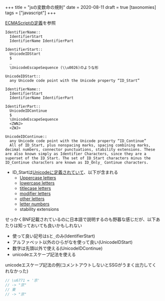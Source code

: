 +++
title = "jsの変数命の規則"
date = 2020-08-11
draft = true
[taxonomies]
tags = ["javascript"]
+++

[ECMAScriptの定義](https://www.ecma-international.org/ecma-262/#prod-IdentifierName)を参照
```
IdentifierName::
  IdentifierStart
  IdentifierName IdentifierPart

IdentifierStart::
  UnicodeIDStart
  $
  _
  \UnicodeEscapeSequence (\\u0026)のような形

UnicodeIDStart::
  any Unicode code point with the Unicode property “ID_Start”

IdentifierName::
  IdentifierStart
  IdentifierName IdentifierPart

IdentifierPart::
  UnicodeIDContinue
  $
  \UnicodeEscapeSequence
  <ZWNJ>
  <ZWJ>

UnicodeIDContinue::
  any Unicode code point with the Unicode property “ID_Continue”
  All of ID_Start, plus nonspacing marks, spacing combining marks, decimal numbers, connector punctuations, stability extensions. These are also known simply as Identifier Characters, since they are a superset of the ID_Start. The set of ID_Start characters minus the ID_Continue characters are known as ID_Only_ Continue characters.

```
* ID_Startは[Unicodeに定義されていて](http://unicode.org/reports/tr31/tr31-5.html#Default_Identifier_Syntax)、以下が含まれる
  * [Uppercase letters](https://www.compart.com/en/unicode/category/Lu)
  * [lowercase letters](https://www.compart.com/en/unicode/category/Ll)
  * [titlecase letters](https://www.compart.com/en/unicode/category/Lt)
  * [modifier letters](https://www.compart.com/en/unicode/category/Lm)
  * [other letters](https://www.compart.com/en/unicode/category/Lo)
  * [letter numbers](https://www.compart.com/en/unicode/category/Nl)
  * stability extensions

せっかくBNF記載されているのに日本語で説明するのも野暮な感じだが、以下あたりは知っておいても良いかもしれない
* 使って良い記号は`$`と`_`のみ(IdentifierStart)
* アルファベット以外のひらがなを使って良い(UnicodeIDStart)
* 数字は先頭以外で使える(UnicodeIDContinue)
* unicodeエスケープ記法を使える

unicodeエスケープ記法の例(コメントアウトしないとSSGがうまく出力してくれなかった)
```javascript
// \u6771 = '京'
// -> "京"
// 東
// -> "京"
```

